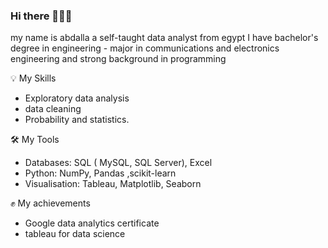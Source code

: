 ### Hi there 🙋🏻‍♀️
my name is abdalla a self-taught data analyst from egypt  I have bachelor's degree in engineering - major in communications and
electronics engineering and strong background in programming


💡 My Skills
 *  Exploratory data analysis
 *  data cleaning 
 *  Probability and statistics.

🛠️ My Tools

* Databases: SQL ( MySQL, SQL Server), Excel
* Python: NumPy, Pandas ,scikit-learn
* Visualisation: Tableau, Matplotlib, Seaborn

✊ My achievements
 *  Google data analytics certificate
 *  tableau for data science 
  


<!--
**bedo-gomaa/bedo-gomaa** is a ✨ _special_ ✨ repository because its `README.md` (this file) appears on your GitHub profile.

Here are some ideas to get you started:

- 🔭 I’m currently working on ...
- 🌱 I’m currently learning ...
- 👯 I’m looking to collaborate on ...
- 🤔 I’m looking for help with ...
- 💬 Ask me about ...
- 📫 How to reach me: ...
- 😄 Pronouns: ...
- ⚡ Fun fact: ...
-->
